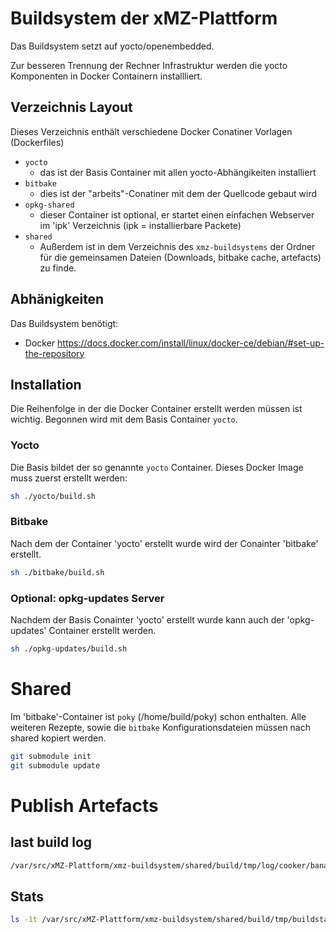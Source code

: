 # Buildsystem der xMZ-Plattform

Das Buildsystem setzt auf yocto/openembedded.

Zur besseren Trennung der Rechner Infrastruktur werden die yocto
Komponenten in Docker Containern installliert.

## Verzeichnis Layout

Dieses Verzeichnis enthält verschiedene Docker Conatiner Vorlagen (Dockerfiles)

- `yocto`
  - das ist der Basis Container mit allen yocto-Abhängikeiten installiert
- `bitbake`
  - dies ist der "arbeits"-Conatiner mit dem der Quellcode gebaut wird
- `opkg-shared`
  - dieser Container ist optional, er startet einen einfachen Webserver
    im 'ipk' Verzeichnis (ipk = installierbare Packete)
- `shared`
  - Außerdem ist in dem Verzeichnis des `xmz-buildsystems` der Ordner für die
    gemeinsamen Dateien (Downloads, bitbake cache, artefacts) zu finde.

## Abhänigkeiten

Das Buildsystem benötigt:

- Docker https://docs.docker.com/install/linux/docker-ce/debian/#set-up-the-repository

## Installation

Die Reihenfolge in der die Docker Container erstellt werden müssen ist wichtig.
Begonnen wird mit dem Basis Container `yocto`.

### Yocto

Die Basis bildet der so genannte `yocto` Container. Dieses Docker Image muss
zuerst erstellt werden:

```bash
sh ./yocto/build.sh
```

### Bitbake

Nach dem der Container 'yocto' erstellt wurde wird der Conainter 'bitbake'
erstellt.

```bash
sh ./bitbake/build.sh
```

### Optional: opkg-updates Server

Nachdem der Basis Conainter 'yocto' erstellt wurde kann auch der 'opkg-updates'
Container erstellt werden.

```bash
sh ./opkg-updates/build.sh
```

# Shared

Im 'bitbake'-Container ist `poky` (/home/build/poky) schon enthalten. Alle weiteren
Rezepte, sowie die `bitbake` Konfigurationsdateien müssen nach shared kopiert werden.

```bash
git submodule init
git submodule update
```

# Publish Artefacts
## last build log

```bash
/var/src/xMZ-Plattform/xmz-buildsystem/shared/build/tmp/log/cooker/bananapro
```

## Stats

```bash
ls -1t /var/src/xMZ-Plattform/xmz-buildsystem/shared/build/tmp/buildstats/| tail -n1
```
